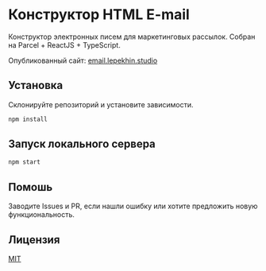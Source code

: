 # Конструктор HTML E-mail

Конструктор электронных писем для маркетинговых рассылок. Собран на Parcel + ReactJS + TypeScript.

Опубликованный сайт: [email.lepekhin.studio](https://email.lepekhin.studio)

## Установка

Склонируйте репозиторий и установите зависимости.

```bash
npm install
```

## Запуск локального сервера

```bash
npm start
```

## Помошь
Заводите Issues и PR, если нашли ошибку или хотите предложить новую функциональность.

## Лицензия
[MIT](https://choosealicense.com/licenses/mit/)
